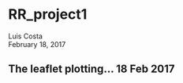 # RR_project1
Luis Costa  
February 18, 2017  


## The leaflet plotting... 18 Feb 2017
<!--html_preserve--><div id="htmlwidget-085c4251c538b8c8884b" style="width:672px;height:480px;" class="leaflet html-widget"></div>
<script type="application/json" data-for="htmlwidget-085c4251c538b8c8884b">{"x":{"calls":[{"method":"addTiles","args":["http://{s}.tile.openstreetmap.org/{z}/{x}/{y}.png",null,null,{"minZoom":0,"maxZoom":18,"maxNativeZoom":null,"tileSize":256,"subdomains":"abc","errorTileUrl":"","tms":false,"continuousWorld":false,"noWrap":false,"zoomOffset":0,"zoomReverse":false,"opacity":1,"zIndex":null,"unloadInvisibleTiles":null,"updateWhenIdle":null,"detectRetina":false,"reuseTiles":false,"attribution":"&copy; <a href=\"http://openstreetmap.org\">OpenStreetMap\u003c/a> contributors, <a href=\"http://creativecommons.org/licenses/by-sa/2.0/\">CC-BY-SA\u003c/a>"}]},{"method":"addPopups","args":[37.7829916,-122.4232782,"<b><a href='http://localeditionsf.com/'>Local Edition\u003c/a>\u003c/b><br/>651 Market St<br/>San Francisco, CA",null,null,{"maxWidth":300,"minWidth":50,"maxHeight":null,"autoPan":true,"keepInView":false,"closeButton":true,"zoomAnimation":true,"closeOnClick":null,"className":""}]},{"method":"addPopups","args":[37.7687788,-122.4210699,"<b><a href='http://garconsf.com/'>Le Garcon restaurant\u003c/a>\u003c/b><br/>1101 Valencia St<br/>San Francisco, CA",null,null,{"maxWidth":300,"minWidth":50,"maxHeight":null,"autoPan":true,"keepInView":false,"closeButton":true,"zoomAnimation":true,"closeOnClick":null,"className":""}]},{"method":"addMarkers","args":[[37.7648400570743,37.7674619729891,37.7644677696854,37.7645278926715,37.7648710291743],[-122.426110162522,-122.419414498461,-122.423908661241,-122.431751408668,-122.423864442028],null,null,null,{"clickable":true,"draggable":false,"keyboard":true,"title":"","alt":"","zIndexOffset":0,"opacity":1,"riseOnHover":false,"riseOffset":250},null,null,null]},{"method":"addPopups","args":[37.7916376,-122.388935,"Location of pokemon Tentacruel / Magikarp",null,null,{"maxWidth":300,"minWidth":50,"maxHeight":null,"autoPan":true,"keepInView":false,"closeButton":true,"zoomAnimation":true,"closeOnClick":null,"className":""}]},{"method":"addPopups","args":[37.80794,-122.474,"Location of pokemon Squirtle",null,null,{"maxWidth":300,"minWidth":50,"maxHeight":null,"autoPan":true,"keepInView":false,"closeButton":true,"zoomAnimation":true,"closeOnClick":null,"className":""}]},{"method":"addPopups","args":[37.7916376,-122.388935,"Location of Charmander",null,null,{"maxWidth":300,"minWidth":50,"maxHeight":null,"autoPan":true,"keepInView":false,"closeButton":true,"zoomAnimation":true,"closeOnClick":null,"className":""}]},{"method":"addPopups","args":[37.80794,-122.474,"Location of pokemon Bulbasaur",null,null,{"maxWidth":300,"minWidth":50,"maxHeight":null,"autoPan":true,"keepInView":false,"closeButton":true,"zoomAnimation":true,"closeOnClick":null,"className":""}]}],"limits":{"lat":[37.7644677696854,37.80794],"lng":[-122.474,-122.388935]},"setView":[[37.75,-122.45],12,[]]},"evals":[],"jsHooks":[]}</script><!--/html_preserve-->
